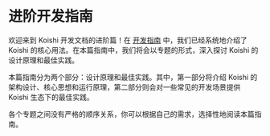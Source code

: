 # 进阶开发指南

欢迎来到 Koishi 开发文档的进阶篇！在 [开发指南](../guide/index.md) 中，我们已经系统地介绍了 Koishi 的核心用法。在本篇指南中，我们将会以专题的形式，深入探讨 Koishi 的设计原理和最佳实践。

本篇指南分为两个部分：设计原理和最佳实践。其中，第一部分将介绍 Koishi 的架构设计、核心思想和运行原理，第二部分则会对一些常见的开发场景提供 Koishi 生态下的最佳实践。

各个专题之间没有严格的顺序关系，你可以根据自己的需求，选择性地阅读本篇指南。

<vp-overview/>
